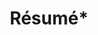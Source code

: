 ---
layout: resume
title: Résumé*
description: >
hide_description: true
left_column:
  - work
  - education
  - references
right_column:
  - skills
  - volunteer
  - interests
no_language_icons: false
no_skill_icons: false
buttons:
  print: true
  pdf: /assets/Kenzi Connor Resume.pdf
  # For the vCard you can either provide a link to a .vcf file in assets (see `pdf` above),
  # or use `h2vx.com` to generate a vCard on the fly based on the structured data of the resume page.
  # The later requires `hydejack.no_structured_data: false` and only works once the site is deployed to a public URL.
  vcf: http://h2vx.com/vcf/knz.ai/resume
  json: /assets/resume.json
accent_image: /assets/img/skiing.jpg
overlay: false
---